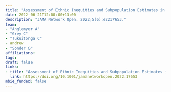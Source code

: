 ```yaml
---
title: "Assessment of Ethnic Inequities and Subpopulation Estimates in COVID-19 Vaccination in New Zealand"
date: 2022-06-21T12:00:00+13:00
description: "JAMA Network Open. 2022;5(6):e2217653."
team:
- "Anglemyer A"
- "Grey C"
- "Tukuitonga C"
- andrew
- "Sonder G"
affiliations:
tags:
draft: false
links:
- title: "Assessment of Ethnic Inequities and Subpopulation Estimates in COVID-19 Vaccination in New Zealand"
  link: https://doi.org/10.1001/jamanetworkopen.2022.17653
mbie_funded: false
---
```

